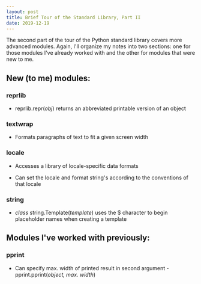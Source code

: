 ```yaml
---
layout: post
title: Brief Tour of the Standard Library, Part II
date: 2019-12-19
---
```


The second part of the tour of the Python standard library covers more advanced modules. Again, I'll organize my notes into two sections: one for those modules I've already worked with and the other for modules that were new to me. 

## New (to me) modules:
### reprlib
* reprlib.repr(*obj*) returns an abbreviated printable version of an object

### textwrap
* Formats paragraphs of text to fit a given screen width

### locale
* Accesses a library of locale-specific data formats

* Can set the locale and format string's according to the conventions of that locale

### string
* *class* string.Template(*template*) uses the $ character to begin placeholder names when creating a template  

## Modules I've worked with previously:
### pprint
* Can specify max. width of printed result in second argument - pprint.pprint(*object, max. width*)

